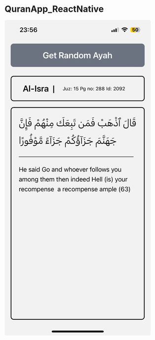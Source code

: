 # QuranApp_ReactNative
![Demo](https://github.com/MohammedA-04/QuranApp_ReactNative/blob/main/assets/demo.png)
